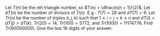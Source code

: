 Let $T(n)$ be the nth triangle number, so $T(n) = \dfrac{n(n + 1)}{2}$.
Let $dT(n)$ be the number of divisors of $T(n)$.
E.g.: $T(7) = 28$ and $dT(7) = 6$.
Let $Tr(n)$ be the number of triples $(i, j, k)$ such that $1 \le i \lt j \lt k \le n$ and $dT(i) \gt dT(j) \gt dT(k)$.
$Tr(20) = 14$, $Tr(100) = 5772$, and $Tr(1000) = 11174776$.
Find $Tr(60 000 000)$. 
Give the last 18 digits of your answer.